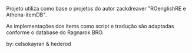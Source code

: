 Projeto utiliza como base o projetos do autor zackdreaver "ROenglishRE e Athena-itemDB".

As implementações dos items como script e tradução são adaptadas conforme o database do Ragnarok BRO.  

by: celsokayran & hederod
